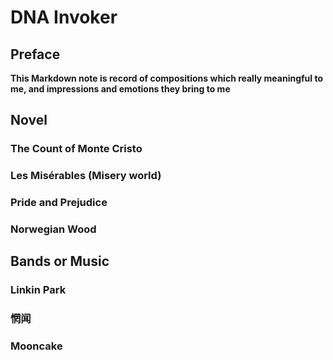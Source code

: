 # DNA Invoker

## Preface

**This Markdown note is record of compositions which really meaningful to me, and impressions and emotions they bring to me**

## Novel

### The Count of Monte Cristo

### Les Misérables (Misery world)

### Pride and Prejudice

### Norwegian Wood

## Bands or Music

### Linkin Park

### 惘闻

### Mooncake